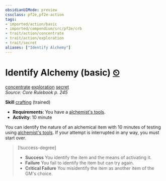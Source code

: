 ```yaml
---
obsidianUIMode: preview
cssclass: pf2e,pf2e-action
tags:
- imported/action/basic
- imported/compendium/src/pf2e/crb
- trait/action/concentrate
- trait/action/exploration
- trait/secret
aliases: ["Identify Alchemy"]
---
```

# Identify Alchemy (basic) [⏲](chapter-9-playing-the-game.md#Actions "Duration or Frequency")
[concentrate](concentrate.md)  [exploration](exploration.md)  [secret](secret.md)  
*Source: Core Rulebook p. 245*  

**Skill** [crafting](../../compendium/skills.md#Crafting) (trained)
- **Requirements**: You have a [alchemist's tools](../../compendium/equipment/items/alchemists-tools.md).
- **Activity**: 10 minute

You can identify the nature of an alchemical item with 10 minutes of testing using [alchemist's tools](../../compendium/equipment/items/alchemists-tools.md). If your attempt is interrupted in any way, you must start over.

> [!success-degree] 
> - **Success** You identify the item and the means of activating it.
> - **Failure** You fail to identify the item but can try again.
> - **Critical Failure** You misidentify the item as another item of the GM's choice.